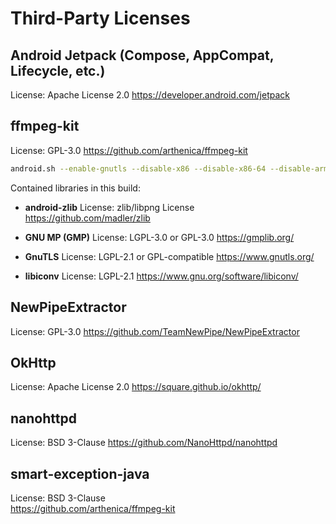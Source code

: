 # Third-Party Licenses

## Android Jetpack (Compose, AppCompat, Lifecycle, etc.)

License: Apache License 2.0
https://developer.android.com/jetpack

## ffmpeg-kit

License: GPL-3.0
https://github.com/arthenica/ffmpeg-kit

```bash
android.sh --enable-gnutls --disable-x86 --disable-x86-64 --disable-arm-v7a --api-level=21
```

Contained libraries in this build:

- **android-zlib**
  License: zlib/libpng License  
  https://github.com/madler/zlib

- **GNU MP (GMP)**
  License: LGPL-3.0 or GPL-3.0
  https://gmplib.org/

- **GnuTLS**
  License: LGPL-2.1 or GPL-compatible
  https://www.gnutls.org/

- **libiconv**
  License: LGPL-2.1
  https://www.gnu.org/software/libiconv/

## NewPipeExtractor

License: GPL-3.0
https://github.com/TeamNewPipe/NewPipeExtractor

## OkHttp

License: Apache License 2.0
https://square.github.io/okhttp/

## nanohttpd

License: BSD 3-Clause
https://github.com/NanoHttpd/nanohttpd

## smart-exception-java

License: BSD 3-Clause  
https://github.com/arthenica/ffmpeg-kit
